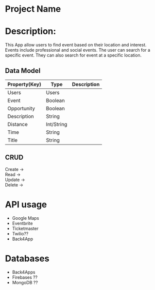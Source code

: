 # Project Name

# Description: 
This App allow users to find event based on their location and interest. Events include professional and social events. The user can search for a specific event. They can also search for event at a specific location.

## Data Model

| Property(Key) | Type          | Description  |
| ------------- |-------------  | ------------ |
| Users         | Users         |              |
| Event         | Boolean       |              |
| Opportunity   | Boolean       |              |
| Description   | String        |              |
| Distance      | Int/String    |              |
| Time          | String        |              |
| Title         | String        |              |


## CRUD

Create ->  
Read ->  
Update ->   
Delete ->  

# API usage

- Google Maps
- Eventbrite
- Ticketmaster
- Twilio??
- Back4App

# Databases

- Back4Apps
- Firebases ??
- MongoDB ??
